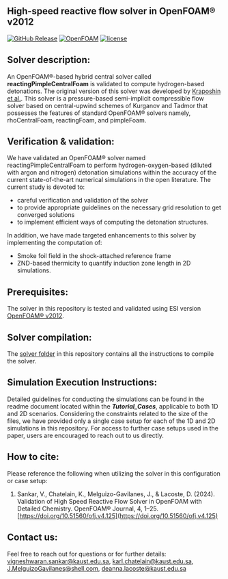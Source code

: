 ## High-speed reactive flow solver in OpenFOAM® v2012 

[![GitHub Release](https://img.shields.io/badge/release-v1.0.0-blue)](https://github.com/Vigneshwaran-Sankar/reactingPimpleCentralFoam-for-detonations/tree/master)
[![OpenFOAM](https://img.shields.io/badge/OpenFOAM-v2012-blue)](https://www.openfoam.com/news/main-news/openfoam-v20-12)
[![license](https://img.shields.io/badge/License-GPL%203.0-brown)](https://www.gnu.org/licenses/gpl-3.0.en.html)
## Solver description: ##
An OpenFOAM®-based hybrid central solver called **reactingPimpleCentralFoam** is validated to compute hydrogen-based detonations. The original version of this solver was developed by [Kraposhin et al.](https://github.com/unicfdlab/hybridCentralSolvers/tree/master/OpenFOAM-4.1/reactingPimpleCentralFoam). This solver is a pressure-based semi-implicit compressible flow solver based on central-upwind schemes of Kurganov and Tadmor that possesses the features of standard OpenFOAM® solvers namely, rhoCentralFoam, reactingFoam, and pimpleFoam. 

## Verification & validation: ###
We have validated an OpenFOAM® solver named reactingPimpleCentralFoam to perform hydrogen-oxygen-based (diluted with argon and nitrogen) detonation simulations within the accuracy of the current state-of-the-art numerical simulations in the open literature. The current study is devoted to: 
- careful verification and validation of the solver
- to provide appropriate guidelines on the necessary grid resolution to get converged solutions
- to implement efficient ways of computing the detonation structures.

In addition, we have made targeted enhancements to this solver by implementing the computation of:
* Smoke foil field in the shock-attached reference frame
* ZND-based thermicity to quantify induction zone length in 2D simulations.

## Prerequisites: ###
The solver in this repository is tested and validated using ESI version [OpenFOAM® v2012](https://www.openfoam.com/news/main-news/openfoam-v20-12).

## Solver compilation: ###
The [solver folder](https://github.com/Vigneshwaran-Sankar/reactingPimpleCentralFoam-for-detonations/tree/master/solver) in this repository contains all the instructions to compile the solver.

## Simulation Execution Instructions: ###
Detailed guidelines for conducting the simulations can be found in the readme document located within the ***Tutorial_Cases***, applicable to both 1D and 2D scenarios. Considering the constraints related to the size of the files, we have provided only a single case setup for each of the 1D and 2D simulations in this repository. For access to further case setups used in the paper, users are encouraged to reach out to us directly.

## How to cite: ###
Please reference the following when utilizing the solver in this configuration or case setup:
1. Sankar, V., Chatelain, K., Melguizo-Gavilanes, J., & Lacoste, D. (2024). Validation of High Speed Reactive Flow Solver in OpenFOAM with Detailed Chemistry. OpenFOAM® Journal, 4, 1–25. [https://doi.org/10.51560/ofj.v4.125](https://doi.org/10.51560/ofj.v4.125)

## Contact us:
Feel free to reach out for questions or for further details:
[vigneshwaran.sankar@kaust.edu.sa](mailto:vigneshwaran.sankar@kaust.edu.sa), [karl.chatelain@kaust.edu.sa](mailto:karl.chatelain@kaust.edu.sa), [J.MelguizoGavilanes@shell.com](mailto:J.MelguizoGavilanes@shell.com), [deanna.lacoste@kaust.edu.sa](mailto:deanna.lacoste@kaust.edu.sa)
